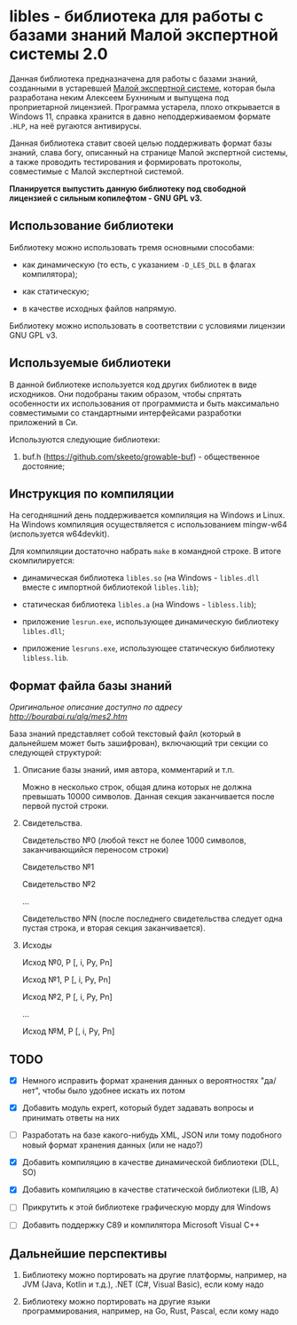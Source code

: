 libles - библиотека для работы с базами знаний Малой экспертной системы 2.0
===========================================================================

Данная библиотека предназначена для работы с базами знаний, созданными в
устаревшей [Малой экспертной системе](http://bourabai.ru/alg/mes2.htm), которая
была разработана неким Алексеем Бухниным и выпущена под проприетарной лицензией.
Программа устарела, плохо открывается в Windows 11, справка хранится в давно
неподдерживаемом формате `.HLP`, на неё ругаются антивирусы. 

Данная библиотека ставит своей целью поддерживать формат базы знаний, слава
богу, описанный на странице Малой экспертной системы, а также проводить
тестирования и формировать протоколы, совместимые с Малой экспертной системой.

**Планируется выпустить данную библиотеку под свободной лицензией с сильным
копилефтом - GNU GPL v3.**

Использование библиотеки
------------------------

Библиотеку можно использовать тремя основными способами:

- как динамическую (то есть, с указанием `-D_LES_DLL` в флагах компилятора);

- как статическую;

- в качестве исходных файлов напрямую.

Библиотеку можно использовать в соответствии с условиями лицензии GNU GPL v3.

Используемые библиотеки
-----------------------

В данной библиотеке используется код других библиотек в виде исходников. Они
подобраны таким образом, чтобы спрятать особенности их использования от
программиста и быть максимально совместимыми со стандартными интерфейсами
разработки приложений в Си.

Используются следующие библиотеки:

1. buf.h (<https://github.com/skeeto/growable-buf>) - общественное достояние;

Инструкция по компиляции
------------------------

На сегодняшний день поддерживается компиляция на Windows и Linux. На Windows
компиляция осуществляется с использованием mingw-w64 (используется w64devkit).

Для компиляции достаточно набрать `make` в командной строке. В итоге
скомпилируется:

- динамическая библиотека `libles.so` (на Windows - `libles.dll` вместе с
  импортной библиотекой `libles.lib`);

- статическая библиотека `libles.a` (на Windows - `libless.lib`);

- приложение `lesrun.exe`, использующее динамическую библиотеку `libles.dll`;

- приложение `lesruns.exe`, использующее статическую библиотеку `libless.lib`.

Формат файла базы знаний
------------------------

*Оригинальное описание доступно по адресу <http://bourabai.ru/alg/mes2.htm>*

База знаний представляет собой текстовый файл (который в дальнейшем может быть
зашифрован), включающий три секции со следующей структурой:

1. Описание базы знаний, имя автора, комментарий и т.п.

   Можно в несколько строк, общая длина которых не должна превышать 10000
   символов. Данная секция заканчивается после первой пустой строки.

2. Свидетельства.

   Свидетельство №0 (любой текст не более 1000 символов, заканчивающийся
   переносом строки)

   Свидетельство №1

   Свидетельство №2

   ...

   Свидетельство №N (после последнего свидетельства следует одна пустая строка,
   и вторая секция заканчивается).

3. Исходы

   Исход №0, P [, i, Py, Pn]

   Исход №1, P [, i, Py, Pn]

   Исход №2, P [, i, Py, Pn]

   ...

   Исход №M, P [, i, Py, Pn]


TODO
----

- [X] Немного исправить формат хранения данных о вероятностях "да/нет", чтобы
  было удобнее искать их потом

- [X] Добавить модуль expert, который будет задавать вопросы и принимать ответы
  на них

- [ ] Разработать на базе какого-нибудь XML, JSON или тому подобного новый
  формат хранения данных (или не надо?)

- [X] Добавить компиляцию в качестве динамической библиотеки (DLL, SO)

- [X] Добавить компиляцию в качестве статической библиотеки (LIB, A)

- [ ] Прикрутить к этой библиотеке графическую морду для Windows

- [ ] Добавить поддержку C89 и компилятора Microsoft Visual C++

Дальнейшие перспективы
----------------------

1. Библиотеку можно портировать на другие платформы, например, на JVM (Java,
   Kotlin и т.д.), .NET (C#, Visual Basic), если кому надо

2. Библиотеку можно портировать на другие языки программирования, например, на
   Go, Rust, Pascal, если кому надо
